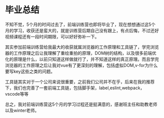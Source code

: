 <!--
 * @Author: husanfeng
 * @LastEditors: husanfeng
 * @Date: 2020-06-24 13:33:34
 * @LastEditTime: 2020-12-07 09:59:36
 * @Description: Modify here please
-->

# 毕业总结

不知不觉，5个月的时间过去了，前端训练营也即将毕业了，现在想想通过这5个月的学习，收获还是蛮大的，就是训练营后期自己没有跟上，有点后悔，不过还好视频课程还有一段时间期限，可以好好弥补一下。

其实参加前端训练营给我最大的收获就属浏览器的工作原理和工具链了，学完浏览器的工作原理之后让我理解了重绘重拍的原理，DOM树的结构，以及很多前端优化的原理是什么，以前只知道这样做就行了，并不知道这样的真正原理。而且学完浏览器的工作原理之后让我对vue有了更深刻的理解，包括虚拟DOM,v-for为什么要写key这些之类的问题。

工具链其实对于一个公司来说很重要，之前我们公司并不在乎，后来在我的推荐下，我们也完善了一套前端工具链，包括脚手架，label,eslint,webpack，vscode等等

总之，我对前端训练营这5个月的学习过程还是挺满意的，感谢班主任和助教老师以及winter老师。
